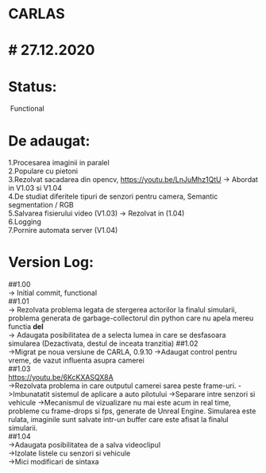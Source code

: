 # CARLAS
# # 27.12.2020  
# Status:  
&nbsp;Functional  
# De adaugat:  
1.Procesarea imaginii in paralel  
2.Populare cu pietoni  
3.Rezolvat sacadarea din opencv, https://youtu.be/LnJuMhz1QtU -> Abordat in V1.03 si V1.04  
4.De studiat diferitele tipuri de senzori pentru camera, Semantic segmentation / RGB  
5.Salvarea fisierului video (V1.03) -> Rezolvat in (1.04)  
6.Logging  
7.Pornire automata server (V1.04)

#  Version Log:  
##1.00  
-> Initial commit, functional  
##1.01  
-> Rezolvata problema legata de stergerea actorilor la finalul simularii, problema generata de garbage-collectorul din python care nu apela mereu functia __del__  
-> Adaugata posibilitatea de a selecta lumea in care se desfasoara simularea (Dezactivata, destul de inceata tranzitia)
##1.02  
->Migrat pe noua versiune de CARLA, 0.9.10
->Adaugat control pentru vreme, de vazut influenta asupra camerei  
##1.03  
https://youtu.be/6KcKXASQX8A  
->Rezolvata problema in care outputul camerei sarea peste frame-uri.
->Imbunatatit sistemul de aplicare a auto pilotului
->Separare intre senzori si vehicule
->Mecanismul de vizualizare nu mai este acum in real time, probleme cu frame-drops si fps, generate de Unreal Engine. Simularea este rulata, imaginile sunt salvate intr-un buffer care este afisat la finalul simularii.  
##1.04  
->Adaugata posibilitatea de a salva videoclipul  
->Izolate listele cu senzori si vehicule  
->Mici modificari de sintaxa
